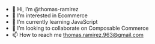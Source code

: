 - 👋 Hi, I’m @thomas-ramirez
- 👀 I’m interested in Ecommerce 
- 🌱 I’m currently learning JavaScript
- 💞️ I’m looking to collaborate on Composable Commerce
- 📫 How to reach me thomas.ramirez.963@gmail.com

<!---
thomas-ramirez/thomas-ramirez is a ✨ special ✨ repository because its `README.md` (this file) appears on your GitHub profile.
You can click the Preview link to take a look at your changes.
--->
